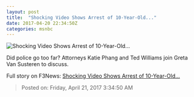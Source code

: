 ```yaml
---
layout: post
title:  "Shocking Video Shows Arrest of 10-Year-Old..."
date: 2017-04-20 22:34:50Z
categories: msnbc
---
```


![Shocking Video Shows Arrest of 10-Year-Old...](http://media1.s-nbcnews.com/j/MSNBC/Components/Video/201704/2017-04-20T22-36-46-166Z--1280x720.video_1067x600.jpg)

Did police go too far? Attorneys Katie Phang and Ted Williams join Greta Van Susteren to discuss.


Full story on F3News: [Shocking Video Shows Arrest of 10-Year-Old...](http://www.f3nws.com/n/vGTfQF)

> Posted on: Friday, April 21, 2017 3:34:50 AM
